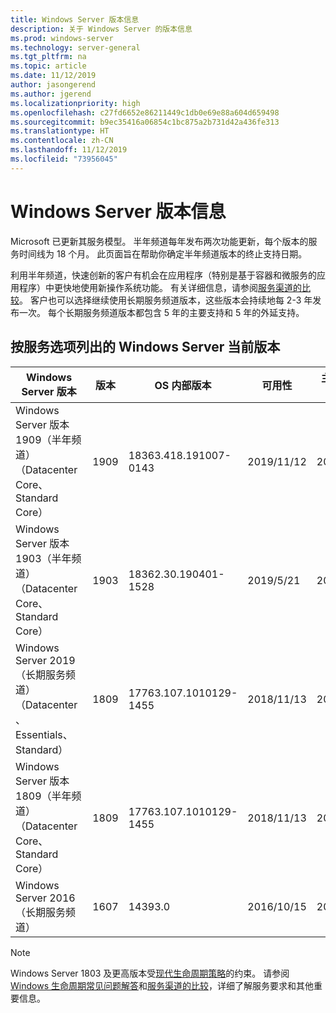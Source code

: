 ```yaml
---
title: Windows Server 版本信息
description: 关于 Windows Server 的版本信息
ms.prod: windows-server
ms.technology: server-general
ms.tgt_pltfrm: na
ms.topic: article
ms.date: 11/12/2019
author: jasongerend
ms.author: jgerend
ms.localizationpriority: high
ms.openlocfilehash: c27fd6652e86211449c1db0e69e88a604d659498
ms.sourcegitcommit: b9ec35416a06854c1bc875a2b731d42a436fe313
ms.translationtype: HT
ms.contentlocale: zh-CN
ms.lasthandoff: 11/12/2019
ms.locfileid: "73956045"
---
```

# <a name="windows-server-release-information"></a>Windows Server 版本信息

Microsoft 已更新其服务模型。 半年频道每年发布两次功能更新，每个版本的服务时间线为 18 个月。 此页面旨在帮助你确定半年频道版本的终止支持日期。

利用半年频道，快速创新的客户有机会在应用程序（特别是基于容器和微服务的应用程序）中更快地使用新操作系统功能。 有关详细信息，请参阅[服务渠道的比较](../get-started-19/servicing-channels-19.md)。 客户也可以选择继续使用长期服务频道版本，这些版本会持续地每 2-3 年发布一次。 每个长期服务频道版本都包含 5 年的主要支持和 5 年的外延支持。

## <a name="windows-server-current-versions-by-servicing-option"></a>按服务选项列出的 Windows Server 当前版本

| Windows Server 版本 | 版本 | OS 内部版本 | 可用性 | 主要支持结束日期|外延支持结束日期 |
|----------------|---------|----------|----------|---------|----------|
| Windows Server 版本 1909（半年频道）（Datacenter Core、Standard Core） | 1909  | 18363.418.191007-0143 | 2019/11/12 | 2021/05/11 | 查看说明 |
| Windows Server 版本 1903（半年频道）（Datacenter Core、Standard Core） | 1903  | 18362.30.190401-1528 | 2019/5/21 | 2020/12/08 | 查看说明 |
|Windows Server 2019（长期服务频道）（Datacenter、Essentials、Standard）|1809|17763.107.1010129-1455|2018/11/13|2024/01/09|2029/01/09|
|Windows Server 版本 1809（半年频道）（Datacenter Core、Standard Core）|1809|17763.107.1010129-1455|2018/11/13|2020/5/12|查看说明|
| Windows Server 2016（长期服务频道）| 1607 | 14393.0 | 2016/10/15 |2022/01/11| 2027/01/11|

> [!NOTE]
> Windows Server 1803 及更高版本受[现代生命周期策略](https://support.microsoft.com/help/30881)的约束。 请参阅 [Windows 生命周期常见问题解答](https://support.microsoft.com/help/18581/lifecycle-faq-windows-products)和[服务渠道的比较](../get-started-19/servicing-channels-19.md)，详细了解服务要求和其他重要信息。
